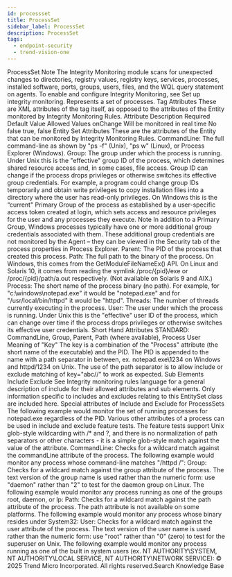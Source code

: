 ```yaml
---
id: processset
title: ProcessSet
sidebar_label: ProcessSet
description: ProcessSet
tags:
  - endpoint-security
  - trend-vision-one
---
```


 ProcessSet Note The Integrity Monitoring module scans for unexpected changes to directories, registry values, registry keys, services, processes, installed software, ports, groups, users, files, and the WQL query statement on agents. To enable and configure Integrity Monitoring, see Set up integrity monitoring. Represents a set of processes. Tag Attributes These are XML attributes of the tag itself, as opposed to the attributes of the Entity monitored by Integrity Monitoring Rules. Attribute Description Required Default Value Allowed Values onChange Will be monitored in real time No false true, false Entity Set Attributes These are the attributes of the Entity that can be monitored by Integrity Monitoring Rules. CommandLine: The full command-line as shown by "ps -f" (Unix), "ps w" (Linux), or Process Explorer (Windows). Group: The group under which the process is running. Under Unix this is the "effective" group ID of the process, which determines shared resource access and, in some cases, file access. Group ID can change if the process drops privileges or otherwise switches its effective group credentials. For example, a program could change group IDs temporarily and obtain write privileges to copy installation files into a directory where the user has read-only privileges. On Windows this is the “current" Primary Group of the process as established by a user-specific access token created at login, which sets access and resource privileges for the user and any processes they execute. Note In addition to a Primary Group, Windows processes typically have one or more additional group credentials associated with them. These additional group credentials are not monitored by the Agent – they can be viewed in the Security tab of the process properties in Process Explorer. Parent: The PID of the process that created this process. Path: The full path to the binary of the process. On Windows, this comes from the GetModuleFileNameEx() API. On Linux and Solaris 10, it comes from reading the symlink /proc/{pid}/exe or /proc/{pid}/path/a.out respectively. (Not available on Solaris 9 and AIX.) Process: The short name of the process binary (no path). For example, for "c:\windows\notepad.exe" it would be "notepad.exe" and for "/usr/local/bin/httpd" it would be "httpd". Threads: The number of threads currently executing in the process. User: The user under which the process is running. Under Unix this is the "effective" user ID of the process, which can change over time if the process drops privileges or otherwise switches its effective user credentials. Short Hand Attributes STANDARD: CommandLine, Group, Parent, Path (where available), Process User Meaning of "Key" The key is a combination of the "Process" attribute (the short name of the executable) and the PID. The PID is appended to the name with a path separator in between, ex. notepad.exe\1234 on Windows and httpd/1234 on Unix. The use of the path separator is to allow include or exclude matching of key="abc//" to work as expected. Sub Elements Include Exclude See Integrity monitoring rules language for a general description of include for their allowed attributes and sub elements. Only information specific to includes and excludes relating to this EntitySet class are included here. Special attributes of Include and Exclude for ProcessSets The following example would monitor the set of running processes for notepad.exe regardless of the PID. <ProcessSet> <include key="notepad.exe\/" /> </ProcessSet> Various other attributes of a process can be used in include and exclude feature tests. The feature tests support Unix glob-style wildcarding with /* and ?, and there is no normalization of path separators or other characters - it is a simple glob-style match against the value of the attribute. CommandLine: Checks for a wildcard match against the commandLine attribute of the process. The following example would monitor any process whose command-line matches "/httpd /": <ProcessSet> <include commandLine="/httpd /" /> </ProcessSet> Group: Checks for a wildcard match against the group attribute of the process. The text version of the group name is used rather than the numeric form: use "daemon" rather than "2" to test for the daemon group on Linux. The following example would monitor any process running as one of the groups root, daemon, or lp: <ProcessSet> <include group="root" /> <include group="daemon" /> <include group="lp" /> </ProcessSet> Path: Checks for a wildcard match against the path attribute of the process. The path attribute is not available on some platforms. The following example would monitor any process whose binary resides under System32: <ProcessSet> <include path="/\System32\/" /> </ProcessSet> User: Checks for a wildcard match against the user attribute of the process. The text version of the user name is used rather than the numeric form: use "root" rather than "0" (zero) to test for the superuser on Unix. The following example would monitor any process running as one of the built in system users (ex. NT AUTHORITY\SYSTEM, NT AUTHORITY\LOCAL SERVICE, NT AUTHORITY\NETWORK SERVICE): <ProcessSet> <include user="NT AUTHORITY\/" /> </ProcessSet> © 2025 Trend Micro Incorporated. All rights reserved.Search Knowledge Base